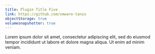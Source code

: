 ```yaml
---
title: Plugin Title Five
link: https://github.com/vmware-tanzu
objectStorage: true
volumesnapshotter: true
---
```

Lorem ipsum dolor sit amet, consectetur adipiscing elit, sed do eiusmod tempor incididunt ut labore et dolore magna aliqua. Ut enim ad minim veniam.